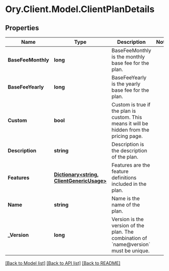 # Ory.Client.Model.ClientPlanDetails

## Properties

Name | Type | Description | Notes
------------ | ------------- | ------------- | -------------
**BaseFeeMonthly** | **long** | BaseFeeMonthly is the monthly base fee for the plan. | 
**BaseFeeYearly** | **long** | BaseFeeYearly is the yearly base fee for the plan. | 
**Custom** | **bool** | Custom is true if the plan is custom. This means it will be hidden from the pricing page. | 
**Description** | **string** | Description is the description of the plan. | 
**Features** | [**Dictionary&lt;string, ClientGenericUsage&gt;**](ClientGenericUsage.md) | Features are the feature definitions included in the plan. | 
**Name** | **string** | Name is the name of the plan. | 
**_Version** | **long** | Version is the version of the plan. The combination of &#x60;name@version&#x60; must be unique. | 

[[Back to Model list]](../README.md#documentation-for-models) [[Back to API list]](../README.md#documentation-for-api-endpoints) [[Back to README]](../README.md)

